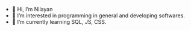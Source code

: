 - 👋 Hi, I’m Nilayan
- 👀 I’m interested in programming in general and developing softwares. 
- 🌱 I’m currently learning SQL, JS, CSS.

<!---
Nilayan10/Nilayan10 is a ✨ special ✨ repository because its `README.md` (this file) appears on your GitHub profile.
You can click the Preview link to take a look at your changes.
--->
